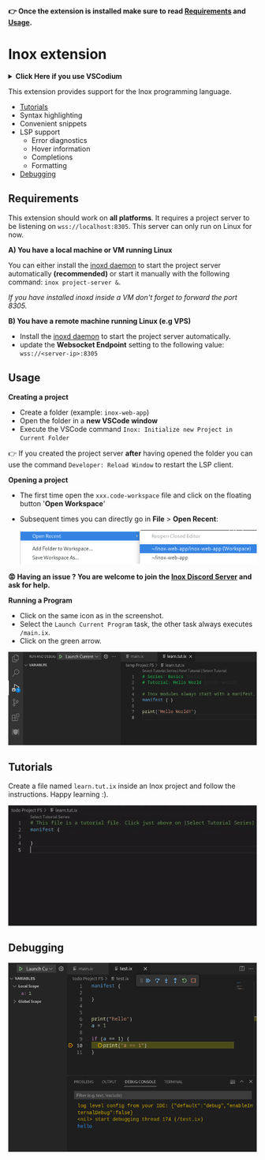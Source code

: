 **👉 Once the extension is installed make sure to read [Requirements](#requirements) and [Usage](#usage).**

# Inox extension

<details>

**<summary>Click Here if you use VSCodium</summary>**

Go on https://marketplace.visualstudio.com/items?itemName=graphr00t.inox and click on `Download Extension` to download the VSIX file for the extension:\
![image](https://user-images.githubusercontent.com/113632189/235324122-3f75a2bd-1238-4c53-9192-bcc530ab68c1.png)

You can install the extension in VSCodium by going on the **Extensions**
tab and clicking here:\
![image](https://user-images.githubusercontent.com/113632189/235324154-631e215c-1130-4da1-ae2a-a19806cd28c8.png)

</details>

This extension provides support for the Inox programming language.

- [Tutorials](#tutorials)
- Syntax highlighting
- Convenient snippets
- LSP support
  - Error diagnostics
  - Hover information
  - Completions
  - Formatting
- [Debugging](#debugging)


## Requirements

This extension should work on **all platforms**. It requires a project server to be listening on `wss://localhost:8305`. This server can only run on Linux for now.

__A) You have a local machine or VM running Linux__

You can either install the [inoxd daemon](https://github.com/inoxlang/inox/blob/master/docs/inox-daemon.md) to start the project server automatically __(recommended)__ or start it manually with the following command: `inox project-server &`.

_If you have installed inoxd inside a VM don't forget to forward the port 8305._

__B) You have a remote machine running Linux (e.g VPS)__

- Install the [inoxd daemon](https://github.com/inoxlang/inox/blob/master/docs/inox-daemon.md) to start the project server automatically.
- update the **Websocket Endpoint** setting to the following value: `wss://<server-ip>:8305`

## Usage

**Creating a project**

- Create a folder (example: `inox-web-app`)
- Open the folder in a **new VSCode window**
- Execute the VSCode command `Inox: Initialize new Project in Current Folder`

👉 If you created the project server **after** having opened the folder you can use the command `Developer: Reload Window` to restart the LSP client.

**Opening a project**

- The first time open the `xxx.code-workspace` file and click on the floating button '**Open Workspace**'
- Subsequent times you can directly go in **File** > **Open Recent**:

  ![recent workspace](./assets/docs/recent-workspace.png)

**😡 Having an issue ? You are welcome to join the [Inox Discord Server](https://discord.gg/53YGx8GzgE) and ask for help.**

**Running a Program**

- Click on the same icon as in the screenshot.
- Select the `Launch Current Program` task, the other task always executes `/main.ix`.
- Click on the green arrow.

![run & debug](assets/docs/run-debug.png)

## Tutorials

Create a file named `learn.tut.ix` inside an Inox project and follow the instructions. Happy learning :).

![tutorial demo](assets/docs/tutorial-demo.gif)

## Debugging

![img](assets/docs/debug-demo.png)